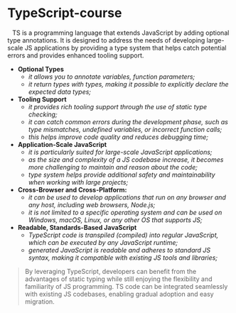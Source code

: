 # TypeScript-course

&ensp; TS is a programming language that extends JavaScript by adding optional type annotations. It is designed to address the needs of developing large-scale JS applications by providing a type system that helps catch potential errors and provides enhanced tooling support.
* **Optional Types**
  - _it allows you to annotate variables, function parameters;_
  - _it return types with types, making it possible to explicitly declare the expected data types;_
* **Tooling Support**
  - _it provides rich tooling support through the use of static type checking;_
  - _it can catch common errors during the development phase, such as type mismatches, undefined variables, or incorrect function calls;_
  - _this helps improve code quality and reduces debugging time;_
* **Application-Scale JavaScript**
  - _it is particularly suited for large-scale JavaScript applications;_
  - _as the size and complexity of a JS codebase increase, it becomes more challenging to maintain and reason about the code;_
  - _type system helps provide additional safety and maintainability when working with large projects;_
* **Cross-Browser and Cross-Platform:**
  - _it can be used to develop applications that run on any browser and any host, including web browsers, Node.js;_
  - _it is not limited to a specific operating system and can be used on Windows, macOS, Linux, or any other OS that supports JS;_
* **Readable, Standards-Based JavaScript**
  - _TypeScript code is transpiled (compiled) into regular JavaScript, which can be executed by any JavaScript runtime;_
  - _generated JavaScript is readable and adheres to standard JS syntax, making it compatible with existing JS tools and libraries;_

> By leveraging TypeScript, developers can benefit from the advantages of static typing while still enjoying the flexibility and familiarity of JS programming. TS code can be integrated seamlessly with existing JS codebases, enabling gradual adoption and easy migration.





